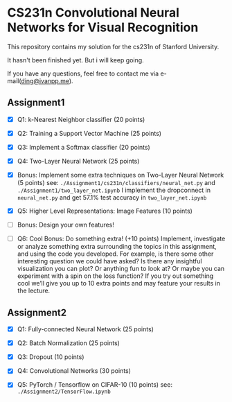 # CS231n Convolutional Neural Networks for Visual Recognition

This repository contains my solution for the cs231n of Stanford University.

It hasn't been finished yet. But i will keep going.

If you have any questions, feel free to contact me via e-mail(ding@ivanpp.me).

## Assignment1

- [x] Q1: k-Nearest Neighbor classifier (20 points)

- [x] Q2: Training a Support Vector Machine (25 points)

- [x] Q3: Implement a Softmax classifier (20 points)

- [x] Q4: Two-Layer Neural Network (25 points)

- [x] Bonus: Implement some extra techniques on Two-Layer Neural Network (5 points)
      see: `./Assignment1/cs231n/classifiers/neural_net.py` and  `./Assignment1/two_layer_net.ipynb`
      I implement the dropconnect in `neural_net.py` and get 57.1% test accuracy in `two_layer_net.ipynb`

- [x] Q5: Higher Level Representations: Image Features (10 points)

- [ ] Bonus: Design your own features!

- [ ] Q6: Cool Bonus: Do something extra! (+10 points)
      Implement, investigate or analyze something extra surrounding the topics in this assignment, and using the code you developed. For example, is there some other interesting question we could have asked? Is there any insightful visualization you can plot? Or anything fun to look at? Or maybe you can experiment with a spin on the loss function? If you try out something cool we’ll give you up to 10 extra points and may feature your results in the lecture.

## Assignment2

- [x] Q1: Fully-connected Neural Network (25 points)
- [x] Q2: Batch Normalization (25 points)
- [x] Q3: Dropout (10 points)
- [x] Q4: Convolutional Networks (30 points)
- [x] Q5: PyTorch / Tensorflow on CIFAR-10 (10 points)​
      see: `./Assignment2/TensorFlow.ipynb`



